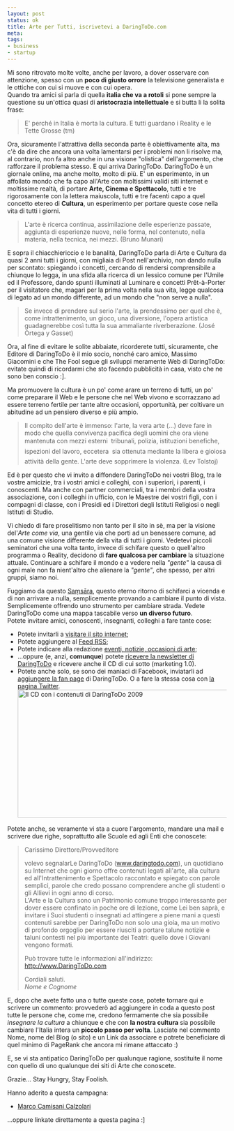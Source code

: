 ```yaml
--- 
layout: post
status: ok
title: Arte per Tutti, iscrivetevi a DaringToDo.com
meta: 
tags: 
- business
- startup
---
```

Mi sono ritrovato molte volte, anche per lavoro, a dover osservare con attenzione, spesso con un **poco di giusto orrore** la televisione generalista e le ottiche con cui si muove e con cui opera.  
Quando tra amici si parla di quella **italia che va a rotoli** si pone sempre la questione su un'ottica quasi di **aristocrazia intellettuale** e si butta li la solita frase:  
  
> E' perché in Italia è morta la cultura. E tutti guardano i Reality e le Tette Grosse (tm)  
  
Ora, sicuramente l'attrattiva della seconda parte è obiettivamente alta, ma c'è da dire che ancora una volta lamentarsi per i problemi non li risolve ma, al contrario, non fa altro anche in una visione "olistica" dell'argomento, che rafforzare il problema stesso.
E qui arriva DaringToDo. DaringToDo è un giornale online, ma anche molto, molto di più. E' un esperimento, in un affollato mondo che fa capo all'Arte con moltissimi validi siti internet e moltissime realtà, di portare **Arte, Cinema e Spettacolo**, tutti e tre rigorosamente con la lettera maiuscola, tutti e tre facenti capo a quel concetto etereo di **Cultura**, un esperimento per portare queste cose nella vita di tutti i giorni.  
> L'arte è ricerca continua, assimilazione delle esperienze passate, aggiunta di esperienze nuove, nelle forma, nel contenuto, nella materia, nella tecnica, nei mezzi. (Bruno Munari)
  
E sopra il chiacchiericcio e le banalità, DaringToDo parla di Arte e Cultura da quasi 2 anni tutti i giorni, con migliaia di Post nell'archivio, non dando nulla per scontato: spiegando i concetti, cercando di rendersi comprensibile a chiunque lo legga, in una sfida alla ricerca di un lessico comune per l'Umile ed il Professore, dando spunti illuminati al Luminare e concetti Prêt-à-Porter per il visitatore che, magari per la prima volta nella sua vita, legge qualcosa di legato ad un mondo differente, ad un mondo che "non serve a nulla".
  
> Se invece di prendere sul serio l'arte, la prendessimo per quel che è, come intrattenimento, un gioco, una diversione, l'opera artistica guadagnerebbe così tutta la sua ammaliante riverberazione. (José Ortega y Gasset)
  
Ora, al fine di evitare le solite abbaiate, ricorderete tutti, sicuramente, che Editore di DaringToDo è il mio socio, nonché caro amico, Massimo Giacomini e che The Fool segue gli sviluppi meramente Web di DaringToDo: evitate quindi di ricordarmi che sto facendo pubblicità in casa, visto che ne sono ben conscio :].  
  
Ma promuovere la cultura è un po' come arare un terreno di tutti, un po' come preparare il Web e le persone che nel Web vivono e scorrazzano ad essere terreno fertile per tante altre occasioni, opportunità, per coltivare un abitudine ad un pensiero diverso e più ampio.
  
> Il compito dell'arte è immenso: l'arte, la vera arte (...) deve fare in modo che quella convivenza pacifica degli uomini che ora viene mantenuta con mezzi esterni  tribunali, polizia, istituzioni benefiche, ispezioni del lavoro, eccetera  sia ottenuta mediante la libera e gioiosa attività della gente. L'arte deve sopprimere la violenza. (Lev Tolstoj)
  
Ed è per questo che vi invito a diffondere DaringToDo nei vostri Blog, tra le vostre amicizie, tra i vostri amici e colleghi, con i superiori, i parenti, i conoscenti. Ma anche con partner commerciali, tra i membri della vostra associazione, con i colleghi in ufficio, con le Maestre dei vostri figli, con i compagni di classe, con i Presidi ed i Direttori degli Istituti Religiosi o negli Istituti di Studio.  
  
Vi chiedo di fare proselitismo non tanto per il sito in sè, ma per la visione del'*Arte come via*, una gentile via che porti ad un benessere comune, ad una comune visione differente della vita di tutti i giorni. Vedetevi piccoli seminatori che una volta tanto, invece di schifare questo o quell'altro programma o Reality, decidono di **fare qualcosa per cambiare** la situazione attuale. Continuare a schifare il mondo e a vedere nella *"gente"* la causa di ogni male non fa nient'altro che alienare la *"gente"*, che spesso, per altri gruppi, siamo noi.  
  
Fuggiamo da questo [Sa&#7747;s&#257;ra](http://it.wikipedia.org/wiki/Sa%E1%B9%83s%C4%81ra), questo eterno ritorno di schifarci a vicenda e di non arrivare a nulla, semplicemente provando a cambiare il punto di vista. Semplicemente offrendo uno strumento per cambiare strada. Vedete DaringToDo come una mappa tascabile verso **un diverso futuro**.  
Potete invitare amici, conoscenti, insegnanti, colleghi a fare tante cose:  
  
* Potete invitarli a [visitare il sito internet](http://www.daringtodo.com);
* Potete aggiungere al [Feed RSS](http://daringToDo.com/feed);
* Potete indicare alla redazione [eventi, notizie, occasioni di arte](mailto:redazione@daringtodo.com);
* ...oppure (e, anzi, **comunque**) potete [ricevere la newsletter di DaringToDo](http://www.daringtodo.com/wp-login.php?action=register) e ricevere anche il CD di cui sotto (marketing 1.0).  
* Potete anche solo, se sono dei maniaci di Facebook, inviatarli ad [aggiungere la fan page](http://www.facebook.com/profile.php?id=1843558042&ref=search&sid=502992052.3798166155..1) di DaringToDo. O a fare la stessa cosa con [la pagina Twitter](http://twitter.com/daringtodo).  
<a href="http://www.daringtodo.com/wp-login.php?action=register"><img src="http://fast.mgpf.it//2010/04/cd3d-540x293.jpg" alt="Il CD con i contenuti di DaringToDo 2009" title="Il CD di DaringToDo" width="540" height="293" class="aligncenter size-medium wp-image-1952" /></a>
    
Potete anche, se veramente vi sta a cuore l'argomento, mandare una mail e scrivere due righe, soprattutto alle Scuole ed agli Enti che conoscete:  
  
> Carissimo Direttore/Provveditore
>
> volevo segnalarLe DaringToDo (www.daringtodo.com), un quotidiano su Internet che ogni giorno offre contenuti legati all'arte, alla cultura ed all'Intrattenimento e Spettacolo raccontato e spiegato con parole semplici, parole che credo possano comprendere anche gli studenti o gli Allievi in ogni anno di corso.  
> L'Arte e la Cultura sono un Patrimonio comune troppo interessante per dover essere confinato in poche ore di lezione, come Lei ben saprà, e invitare i Suoi studenti o insegnati ad attingere a piene mani a questi contenuti sarebbe per DaringToDo non solo una gioia, ma un motivo di profondo orgoglio per essere riusciti a portare talune notizie e taluni contesti nel più importante dei Teatri: quello dove i Giovani vengono formati.  
> 
> Può trovare tutte le informazioni all'indirizzo: http://www.DaringToDo.com  
>  
>  Cordiali saluti.  
> *Nome e Cognome*  
    
E, dopo che avete fatto una o tutte queste cose, potete tornare qui e scrivere un commento: provvederò ad aggiungere in coda a questo post tutte le persone che, come me, credono fermamente che sia possibile *insegnare la cultura* a chiunque e che con **la nostra cultura** sia possibile cambiare l'Italia intera un **piccolo passo per volta**. Lasciate nel commento Nome, nome del Blog (o sito) e un Link da associare e potrete beneficiare di quel minimo di PageRank che ancora mi rimane attaccato :)  
  
E, se vi sta antipatico DaringToDo per qualunque ragione, sostituite il nome con quello di uno qualunque dei siti di Arte che conoscete.  
  
Grazie... Stay Hungry, Stay Foolish.  
  
Hanno aderito a questa campagna:  
  
* [Marco Camisani Calzolari](http://www.camisanicalzolari.com/2010/04/daringtodo-com.html)
  
...oppure linkate direttamente a questa pagina :]  
  
 
